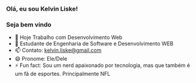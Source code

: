 ### Olá, eu sou Kelvin Liske!
### Seja bem vindo

- 🔭 Hoje Trabalho com Desenvolvimento Web
- 🌱 Estudante de Engenharia de Software e Desenvolvimento WEB
- 📫 Contato: kelvin.liske@gmail.com
- 😄 Pronome: Ele/Dele
- ⚡ Fun fact: Sou um nerd apaixonado por tecnologia, mas que também é um fã de esportes. Principalmente NFL
